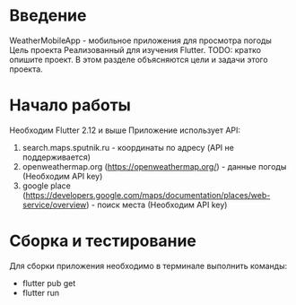 # Введение 
WeatherMobileApp - мобильное приложения для просмотра погоды
Цель проекта
Реализованный для изучения Flutter.
TODO: кратко опишите проект. В этом разделе объясняются цели и задачи этого проекта. 

# Начало работы
Необходим Flutter 2.12 и выше
Приложение использует API:
1. search.maps.sputnik.ru - координаты по адресу (API не поддерживается)
2. openweathermap.org (https://openweathermap.org/) - данные погоды (Необходим API key)
3. google place (https://developers.google.com/maps/documentation/places/web-service/overview) - поиск места (Необходим API key)

# Сборка и тестирование
Для сборки приложения необходимо в терминале выполнить команды:
- flutter pub get
- flutter run